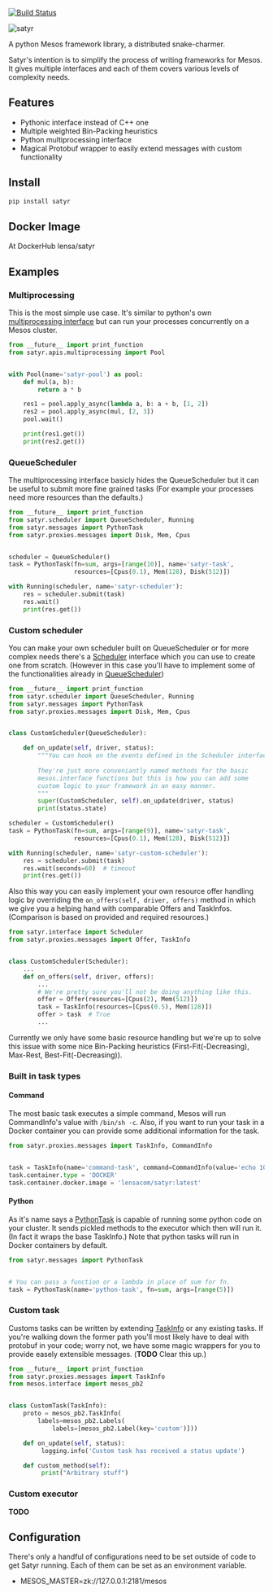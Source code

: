 [![Build Status](http://drone.lensa.com:8000/api/badges/lensacom/satyr/status.svg)](http://drone.lensa.com:8000/lensacom/satyr)

![satyr](https://s3.amazonaws.com/lensa-rnd-misc/satyr2.png)

A python Mesos framework library, a distributed snake-charmer.

Satyr's intention is to simplify the process of writing frameworks for Mesos.
It gives multiple interfaces and each of them covers various levels of complexity needs.

## Features

- Pythonic interface instead of C++ one
- Multiple weighted Bin-Packing heuristics
- Python multiprocessing interface
- Magical Protobuf wrapper to easily extend messages with custom functionality 


## Install

```python
pip install satyr
```

## Docker Image

At DockerHub lensa/satyr


## Examples

### Multiprocessing

This is the most simple use case. It's similar to python's own [multiprocessing interface](https://docs.python.org/2/library/multiprocessing.html) but can run your processes concurrently on a Mesos cluster.

```python
from __future__ import print_function
from satyr.apis.multiprocessing import Pool


with Pool(name='satyr-pool') as pool:
    def mul(a, b):
        return a * b

    res1 = pool.apply_async(lambda a, b: a + b, [1, 2])
    res2 = pool.apply_async(mul, [2, 3])
    pool.wait()

    print(res1.get())
    print(res2.get())
```

### QueueScheduler

The multiprocessing interface basicly hides the QueueScheduler but it can be useful to submit more fine grained tasks (For example your processes need more resources than the defaults.)

```python
from __future__ import print_function
from satyr.scheduler import QueueScheduler, Running
from satyr.messages import PythonTask
from satyr.proxies.messages import Disk, Mem, Cpus


scheduler = QueueScheduler()
task = PythonTask(fn=sum, args=[range(10)], name='satyr-task',
                  resources=[Cpus(0.1), Mem(128), Disk(512)])

with Running(scheduler, name='satyr-scheduler'):
    res = scheduler.submit(task)
    res.wait()
    print(res.get())
```

### Custom scheduler

You can make your own scheduler built on QueueScheduler or for more complex needs there's a [Scheduler](satyr/interface.py) interface which you can use to create one from scratch. (However in this case you'll have to implement some of the functionalities already in [QueueScheduler](satyr/scheduler.py))

```python
from __future__ import print_function
from satyr.scheduler import QueueScheduler, Running
from satyr.messages import PythonTask
from satyr.proxies.messages import Disk, Mem, Cpus


class CustomScheduler(QueueScheduler):

    def on_update(self, driver, status):
        """You can hook on the events defined in the Scheduler interface.
        
        They're just more conveniantly named methods for the basic
        mesos.interface functions but this is how you can add some
        custom logic to your framework in an easy manner.
        """
        super(CustomScheduler, self).on_update(driver, status)
        print(status.state)

scheduler = CustomScheduler()
task = PythonTask(fn=sum, args=[range(9)], name='satyr-task',
                  resources=[Cpus(0.1), Mem(128), Disk(512)])

with Running(scheduler, name='satyr-custom-scheduler'):
    res = scheduler.submit(task)
    res.wait(seconds=60)  # timeout
    print(res.get())
```

Also this way you can easily implement your own resource offer handling logic by overriding the `on_offers(self, driver, offers)` method in which we give you a helping hand with comparable Offers and TaskInfos. (Comparison is based on provided and required resources.)

```python
from satyr.interface import Scheduler
from satyr.proxies.messages import Offer, TaskInfo


class CustomScheduler(Scheduler):
    ...
    def on_offers(self, driver, offers):
        ...
        # We're pretty sure you'll not be doing anything like this.
        offer = Offer(resources=[Cpus(2), Mem(512)])
        task = TaskInfo(resources=[Cpus(0.5), Mem(128)])
        offer > task  # True
        ...
```

Currently we only have some basic resource handling but we're up to solve this issue with some nice Bin-Packing heuristics (First-Fit(-Decreasing), Max-Rest, Best-Fit(-Decreasing)).


### Built in task types

#### Command

The most basic task executes a simple command, Mesos will run CommandInfo's value with `/bin/sh -c`. Also, if you want to run your task in a Docker container you can provide some additional information for the task.

```python
from satyr.proxies.messages import TaskInfo, CommandInfo


task = TaskInfo(name='command-task', command=CommandInfo(value='echo 100'))
task.container.type = 'DOCKER'
task.container.docker.image = 'lensacom/satyr:latest'
```

#### Python

As it's name says a [PythonTask](/satyr/messages.py) is capable of running some python code on your cluster. It sends pickled methods to the executor which then will run it. (In fact it wraps the base TaskInfo.) Note that python tasks will run in Docker containers by default.

```python
from satyr.messages import PythonTask


# You can pass a function or a lambda in place of sum for fn.
task = PythonTask(name='python-task', fn=sum, args=[range(5)])
```

### Custom task

Customs tasks can be written by extending [TaskInfo](/satyr/proxies/messages.py) or any existing tasks.
If you're walking down the former path you'll most likely have to deal with protobuf in your code; worry not, we have some magic wrappers for you to provide easely extensible messages. (**TODO** Clear this up.)

```python
from __future__ import print_function
from satyr.proxies.messages import TaskInfo
from mesos.interface import mesos_pb2


class CustomTask(TaskInfo):
    proto = mesos_pb2.TaskInfo(
        labels=mesos_pb2.Labels(
            labels=[mesos_pb2.Label(key='custom')]))

    def on_update(self, status):
         logging.info('Custom task has received a status update')

    def custom_method(self):
         print("Arbitrary stuff")
```

### Custom executor

**TODO**

## Configuration

There's only a handful of configurations need to be set outside of code to get Satyr running. Each of them can be set as an environment variable.

* MESOS_MASTER=zk://127.0.0.1:2181/mesos
